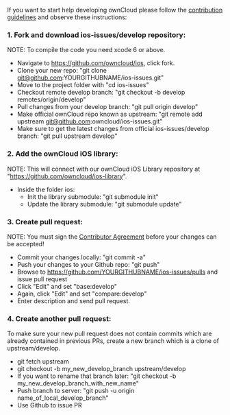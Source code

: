 If you want to start help developing ownCloud please follow the [contribution guidelines][0] and observe these instructions:

### 1. Fork and download ios-issues/develop repository:

NOTE: To compile the code you need xcode 6 or above.
  
* Navigate to https://github.com/owncloud/ios, click fork.
* Clone your new repo: "git clone git@github.com:YOURGITHUBNAME/ios-issues.git"
* Move to the project folder with "cd ios-issues"
* Checkout remote develop branch: "git checkout -b develop remotes/origin/develop"
* Pull changes from your develop branch: "git pull origin develop"
* Make official ownCloud repo known as upstream: "git remote add upstream git@github.com:owncloud/ios-issues.git"
* Make sure to get the latest changes from official ios-issues/develop branch: "git pull upstream develop"

### 2. Add the ownCloud iOS library:

NOTE: This will connect with our ownCloud iOS Library repository at "https://github.com/owncloud/ios-library".

* Inside the folder ios:
  - Init the library submodule: "git submodule init"
  - Update the library submodule: "git submodule update"

### 3. Create pull request:
  
NOTE: You must sign the [Contributor Agreement][1] before your changes can be accepted!

* Commit your changes locally: "git commit -a"
* Push your changes to your Github repo: "git push"
* Browse to https://github.com/YOURGITHUBNAME/ios-issues/pulls and issue pull request
* Click "Edit" and set "base:develop"
* Again, click "Edit" and set "compare:develop"
* Enter description and send pull request.

### 4. Create another pull request:

To make sure your new pull request does not contain commits which are already contained in previous PRs, create a new branch which is a clone of upstream/develop.

* git fetch upstream
* git checkout -b my_new_develop_branch upstream/develop
* If you want to rename that branch later: "git checkout -b my_new_develop_branch_with_new_name"
* Push branch to server: "git push -u origin name_of_local_develop_branch"
* Use Github to issue PR


[0]: https://github.com/owncloud/ios-issues/CONTRIBUTING.md
[1]: http://owncloud.org/about/contributor-agreement/
